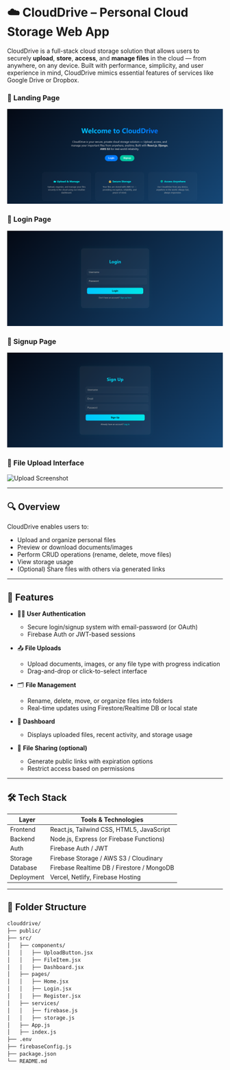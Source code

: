 # ☁️ CloudDrive – Personal Cloud Storage Web App

CloudDrive is a full-stack cloud storage solution that allows users to securely **upload**, **store**, **access**, and **manage files** in the cloud — from anywhere, on any device. Built with performance, simplicity, and user experience in mind, CloudDrive mimics essential features of services like Google Drive or Dropbox.

### 🔐 Landing Page
![Landing Page](./screenshots/LandingPage.png)

### 🔐 Login Page
![Login Screenshot](./screenshots/login.png)

### 🔐 Signup Page
![Signup Screenshot](./screenshots/signup.png)

### 📁 File Upload Interface
![Upload Screenshot](./screenshots/upload.png)



---

## 🔍 Overview

CloudDrive enables users to:

- Upload and organize personal files
- Preview or download documents/images
- Perform CRUD operations (rename, delete, move files)
- View storage usage
- (Optional) Share files with others via generated links

---

## 🚀 Features

- 🧑‍💼 **User Authentication**
  - Secure login/signup system with email-password (or OAuth)
  - Firebase Auth or JWT-based sessions

- 📤 **File Uploads**
  - Upload documents, images, or any file type with progress indication
  - Drag-and-drop or click-to-select interface

- 🗂️ **File Management**
  - Rename, delete, move, or organize files into folders
  - Real-time updates using Firestore/Realtime DB or local state

- 🧭 **Dashboard**
  - Displays uploaded files, recent activity, and storage usage

- 🔗 **File Sharing (optional)**
  - Generate public links with expiration options
  - Restrict access based on permissions

---

## 🛠️ Tech Stack

| Layer        | Tools & Technologies                       |
|--------------|---------------------------------------------|
| Frontend     | React.js, Tailwind CSS, HTML5, JavaScript   |
| Backend      | Node.js, Express (or Firebase Functions)    |
| Auth         | Firebase Auth / JWT                        |
| Storage      | Firebase Storage / AWS S3 / Cloudinary      |
| Database     | Firebase Realtime DB / Firestore / MongoDB  |
| Deployment   | Vercel, Netlify, Firebase Hosting           |

---

## 📂 Folder Structure

```bash
clouddrive/
├── public/
├── src/
│   ├── components/
│   │   ├── UploadButton.jsx
│   │   ├── FileItem.jsx
│   │   ├── Dashboard.jsx
│   ├── pages/
│   │   ├── Home.jsx
│   │   ├── Login.jsx
│   │   ├── Register.jsx
│   ├── services/
│   │   ├── firebase.js
│   │   ├── storage.js
│   ├── App.js
│   ├── index.js
├── .env
├── firebaseConfig.js
├── package.json
└── README.md

